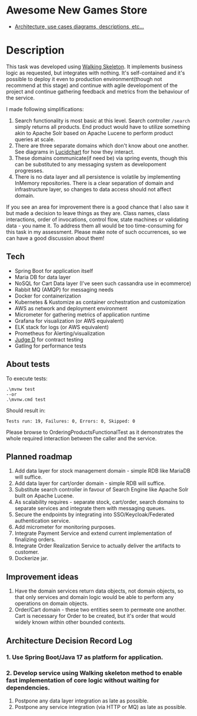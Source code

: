 # Awesome New Games Store

- [Architecture, use cases diagrams, descriptions, etc...](https://lucid.app/documents/embedded/96433f6b-1c33-42f8-83c4-fd91e4b9bf1d?invitationId=inv_89fc0898-9909-44bb-8504-364d9ff65afe#)

# Description
This task was developed using [Walking Skeleton](https://wiki.c2.com/?WalkingSkeleton). It implements business logic as requested,
but integrates with nothing. It's self-contained and it's possible to deploy it even to production environment(though not recommend at this stage)
and continue with agile developoment of the project and continue gathering feedback and metrics from the behaviour of the service.

I made following simplifications:
1. Search functionality is most basic at this level. Search controller `/search` simply returns all products. 
End product would have to utilize something akin to Apache Solr based on Apache Lucene to perform product queries at scale.
2. There are three separate domains which don't know about one another. 
See diagrams in [Lucidchart]((https://lucid.app/documents/embedded/96433f6b-1c33-42f8-83c4-fd91e4b9bf1d?invitationId=inv_89fc0898-9909-44bb-8504-364d9ff65afe#)) for how they interact.
3. These domains communicate(if need be) via spring events, though this can be substituted to any messaging system as developoment progresses.
4. There is no data layer and all persistence is volatile by implementing InMemory repositories. There is a clear separation of domain and infrastructure layer, 
so changes to data access should not affect domain. 

If you see an area for improvement there is a good chance that I also saw it but made a decision to leave things as they are. 
Class names, class interactions, order of invocations, control flow, state machines or validating data - you name it. 
To address them all would be too time-consuming for this task in my assessment.
Please make note of such occurrences, so we can have a good discussion about them!

## Tech

- Spring Boot for application itself
- Maria DB for data layer
- NoSQL for Cart Data layer (I've seen such cassandra use in ecommerce)
- Rabbit MQ (AMQP) for messaging needs
- Docker for containerization
- Kubernetes & Kustomize as container orchestration and customization
- AWS as network and deployment environment
- Micrometer for gathering metrics of application runtime
- Grafana for visualization (or AWS equivalent)
- ELK stack for logs (or AWS equivalent)
- Prometheus for Alerting/visualization
- [Judge D](https://github.com/HLTech/judge-d) for contract testing
- Gatling for performance tests 

## About tests

To execute tests:

```
.\mvnw test
--or
.\mvnw.cmd test
```

Should result in:

```
Tests run: 19, Failures: 0, Errors: 0, Skipped: 0
```

Please browse to OrderingProductsFunctionalTest as it demonstrates the whole required interaction between the caller and the service.

## Planned roadmap
1. Add data layer for stock management domain - simple RDB like MariaDB will suffice.
2. Add data layer for cart/order domain - simple RDB will suffice.
3. Substitute search controller in favour of Search Engine like Apache Solr built on Apache Lucene.
4. As scalability requires - separate stock, cart/order, search domains to separate services and integrate them with messaging queues.
5. Secure the endpoints by integrating into SSO/Keycloak/Federated authentication service.
6. Add micrometer for monitoring purposes.
7. Integrate Payment Service and extend current implementation of finalizing orders.
8. Integrate Order Realization Service to actually deliver the artifacts to customer.
9. Dockerize jar.

## Improvement ideas
1. Have the domain services return data objects, not domain objects, so that only services and domain logic would be able to perform any operations on domain objects.
2. Order/Cart domain - these two entities seem to permeate one another. Cart is necessary for Order to be created, but it's order that would widely known within other bounded contexts.

## Architecture Decision Record Log

### 1. Use Spring Boot/Java 17 as platform for application.
### 2. Develop service using Walking skeleton method to enable fast implementation of core logic without waiting for dependencies. 
1. Postpone any data layer integration as late as possible.
2. Postpone any service integration (via HTTP or MQ) as late as possible.

